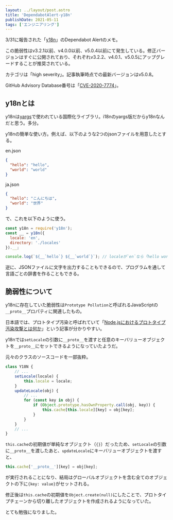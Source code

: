 ```yaml
---
layout: ../layout/post.astro
title: 'DependabotAlert-y18n'
publishDate: 2021-05-11
tags: ['エンジニアリング']
---
```


3/31に報告された「[y18n](https://www.npmjs.com/package/y18n)」のDependabot Alertのメモ。

この脆弱性はv3.2.1以前、v4.0.0以前、v5.0.4以前にて発生している。修正バージョンはすぐに公開されており、それぞれv3.2.2、v4.0.1、v5.0.5にアップグレードすることが推奨されている。

カテゴリは「high severity」。記事執筆時点での最新バージョンはv5.0.8。

GitHub Advisory Database番号は「[CVE-2020-7774](https://github.com/advisories/GHSA-c4w7-xm78-47vh)」。

## y18nとは

y18nは[yargs](http://yargs.js.org/)で使われている国際化ライブラリ。i18nのyargs版だからy18nなんだと思う。多分。

y18nの簡単な使い方。例えば、以下のような2つのjsonファイルを用意したとする。

en.json

```json
{
  "hello": "hello",
  "world": "world"
}
```

ja.json

```json
{
  "hello": "こんにちは",
  "world": "世界"
}
```

で、これを以下のように使う。

```javascript
const y18n = require('y18n');
const __ = y18n({
  locale: 'en',
  directory: './locales'
}).__;

console.log(`${__`hello`} ${__`world`}`); // localeが`en`なら「hello world」で`ja`なら「こんにちは 世界」と出力される
```

逆に、JSONファイルに文字を出力することもできるので、プログラムを通して言語ごとの辞書を作ることもできる。

## 脆弱性について

y18nに存在していた脆弱性は`Prototype Pollution`と呼ばれるJavaScriptの`__proto__`プロパティに関連したもの。

日本語では、プロトタイプ汚染と呼ばれていて「[Node.jsにおけるプロトタイプ汚染攻撃とは何か](https://jovi0608.hatenablog.com/entry/2018/10/19/083725)」という記事が分かりやすい。

y18nでは`setLocale`の引数に`__proto__`を渡すと任意のキーバリューオブジェクトを`__proto__`にセットできるようになっていたようだ。

元々のクラスのソースコードを一部抜粋。

```javascript
class Y18N {
    // ...
    setLocale(locale) {
        this.locale = locale;
    }
    updateLocale(obj) {
        // ...
        for (const key in obj) {
            if (Object.prototype.hasOwnProperty.call(obj, key)) {
                this.cache[this.locale][key] = obj[key];
            }
        }
    }
    // ...
}
```

`this.cache`の初期値が単純なオブジェクト（`{}`）だったため、`setLocale`の引数に`__proto__`を渡したあと、`updateLocale`にキーバリューオブジェクトを渡すと、

```javascript
this.cache['__proto__'][key] = obj[key];
```

が実行されることになり、結局はグローバルオブジェクトを含む全てのオブジェクトの下に`{key: value}`がセットされる。

修正後は`this.cache`の初期値を`Object.create(null)`にしたことで、プロトタイプチェーンから切り離したオブジェクトを作成されるようになっていた。

とても勉強になりました。
